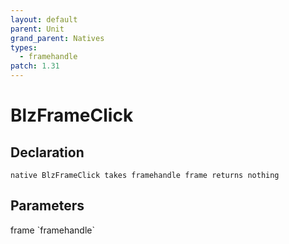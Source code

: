 ```yaml
---
layout: default
parent: Unit
grand_parent: Natives
types:
  - framehandle
patch: 1.31
---
```


# BlzFrameClick

## Declaration

```
native BlzFrameClick takes framehandle frame returns nothing
```

## Parameters
<dl>
  <dt>frame `framehandle`</dt>
  <dd></dd>
</dl>